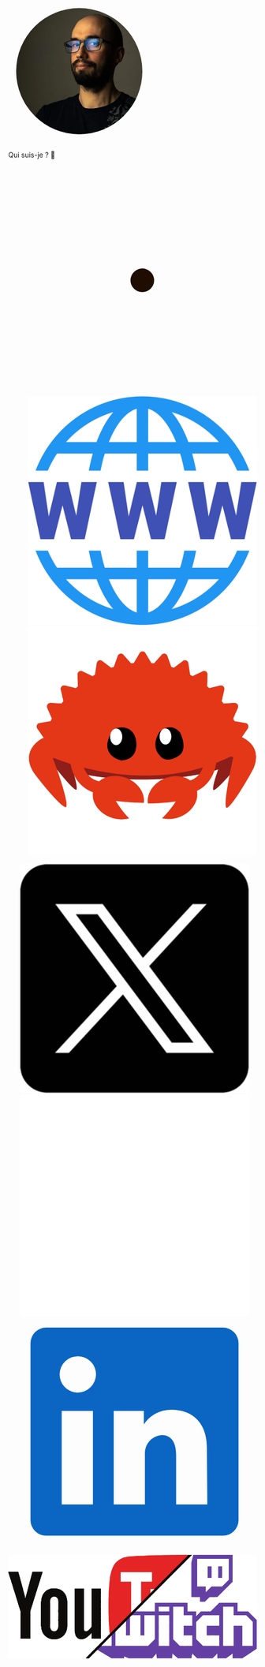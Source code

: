 <img src="common/assets/profil-steph.png" alt="Ma photo de profil" style="clip-path: circle(8rem at center);" />
<p>Qui suis-je ? 🫣</p>
<ul class="fragment flex-column" style="list-style-type: none; margin-left: 1rem;">
    <li class="profile">
        <img class="image"
            src="common/assets/necktie.jpg"
            style="background-color: white; clip-path: circle(1.5rem at center);"
            alt="Le symbole honni de la cravate"
        />
    </li>
    <li class="profile">
        <img class="image" src="common/assets/www.png" alt="Un logo du World Wide Web" />
    </li>
    <li class="profile">
        <img class="image" src="common/assets/ferris.png" alt="Ferris, la mascotte de Rust" />
    </li>
</ul>
<ul class="fragment flex-column" style="list-style-type: none; margin-right: 1rem;">
    <li class="profile">
        <img class="image" src="common/assets/twitter.png" alt="Le logo du réseau X" />
    </li>
    <li class="profile">
        <img class="image" src="common/assets/github.png" alt="Le logo de Github" />
    </li>
    <li class="profile">
        <svg class="image"
            xmlns="http://www.w3.org/2000/svg"
            viewBox="1 1 22 22"
            fill="rgb(10, 102, 194)"
            focusable="false"
        >
            <path
                d="M20.5 2h-17A1.5 1.5 0 002 3.5v17A1.5 1.5 0 003.5 22h17a1.5 1.5 0 001.5-1.5v-17A1.5 1.5 0 0020.5 2zM8 19H5v-9h3zM6.5 8.25A1.75 1.75 0 118.3 6.5a1.78 1.78 0 01-1.8 1.75zM19 19h-3v-4.74c0-1.42-.6-1.93-1.38-1.93A1.74 1.74 0 0013 14.19a.66.66 0 000 .14V19h-3v-9h2.9v1.3a3.11 3.11 0 012.7-1.4c1.55 0 3.36.86 3.36 3.66z"
            ></path>
        </svg>
    </li>
</ul>


<!-- .slide: data-background-color="white" -->
<img class="r-stretch" src="assets/twitch+youtube.png" alt="Logo Twitch et Youtube mélangés">
